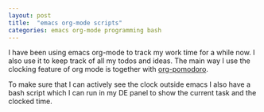 ```yaml
---
layout: post
title:  "emacs org-mode scripts"
categories: emacs org-mode programming bash
---
```


I have been using emacs org-mode to track my work time for a while now. I also use it to keep track of all my todos and ideas. The main way I use the clocking feature of org mode is together with [org-pomodoro][org-pomodoro].

To make sure that I can actively see the clock outside emacs I also have a bash script which I can run in my DE panel to show the current task and the clocked time.


[org-pomodoro]: https://github.com/marcinkoziej/org-pomodoro
